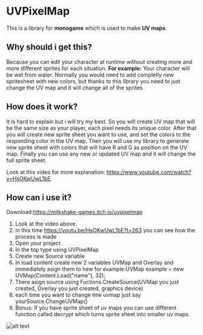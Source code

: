 # UVPixelMap
This is a library for **monogame** which is used to make **UV maps**.

## Why should i get this?
Because you can edit your character at runtime without creating more and more different sprites for each situation.
**For example:** Your character will be wet from water. Normally you would need to add completly new spritesheet with new colors, but thanks to this library you need to just change the UV map and it will change all of the sprites

## How does it work?
It is hard to explain but i will try my best.
So you will create UV map that will be the same size as your player, each pixel needs its unique color.
After that you will create new sprite sheet you want to use, and set the colors to the responding color in the UV map.
Then you will use my library to generate new sprite sheet with colors that will have R and G as position on the UV map.
Finally you can use any new or updated UV map and it will change the full sprite sheet.

Look at this video for more explanation: https://www.youtube.com/watch?v=HsOKwUwL1bE
## How can i use it?
Download:https://milkshake-games.itch.io/uvpixelmap
1. Look at the video above.
2. In this time https://youtu.be/HsOKwUwL1bE?t=263 you can see how the process is made
3. Open your project
4. In the top type using UVPixelMap
5. Create new Source variable
6. In load content create new 2 variables UVMap and Overlay and immediately asign them to new for example:UVMap example = new UVMap(Content.Load<Texture2D>("name"), 32);
7. There asign source using Fuctions.CreateSource(UVMap you just created, Overlay you just created, graphics device)
8. each time you want to change tme uvmap just say yourSource.ChangeUVMap()
9. Bonus: If you have sprite sheet of uv maps you can use different function called decrypt which turns sprite sheet into smaller uv maps.
  
![alt text](file:///C:/Users/valer/Videos/Captures/UVMapForPlayer.png%20-%20Aseprite%20v1.2.21-dev%2006.06.2022%2022_06_57_LI.jpg)

